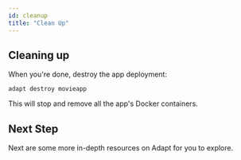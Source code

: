 ```yaml
---
id: cleanup
title: "Clean Up"
---
```

<!-- DOCTOC SKIP -->

## Cleaning up

When you're done, destroy the app deployment:
<!-- doctest command -->

```console
adapt destroy movieapp
```

<!-- doctest output { matchRegex: "Deployment movieapp stopped successfully." } -->

This will stop and remove all the app's Docker containers.

## Next Step

Next are some more in-depth resources on Adapt for you to explore.
